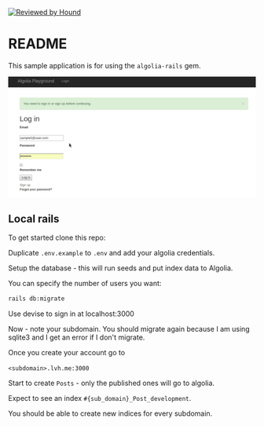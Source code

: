 [![Reviewed by Hound](https://img.shields.io/badge/Reviewed_by-Hound-8E64B0.svg)](https://houndci.com)

# README

This sample application is for using the `algolia-rails` gem.

![](algolia_playground.gif)

## Local rails

To get started clone this repo:

Duplicate `.env.example` to `.env` and add your algolia credentials.

Setup the database - this will run seeds and put index data to Algolia.

You can specify the number of users you want:

```bash
rails db:migrate
```

Use devise to sign in at localhost:3000

Now - note your subdomain. You should migrate again because I am using sqlite3 and I get an error if I don't migrate.

Once you create your account go to

`<subdomain>.lvh.me:3000`

Start to create `Posts` - only the published ones will go to algolia.

Expect to see an index `#{sub_domain}_Post_development`.

You should be able to create new indices for every subdomain.




